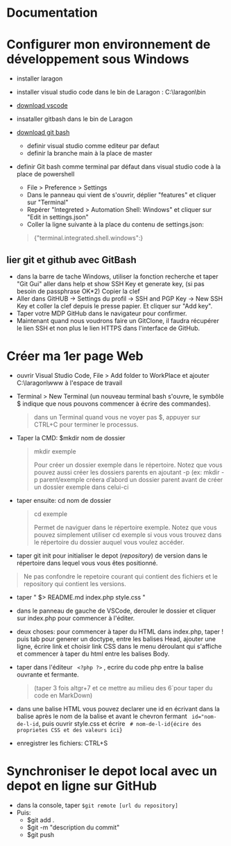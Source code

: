 # Documentation

# Configurer mon environnement de développement sous Windows

- installer laragon
- installer visual studio code dans le bin de Laragon :
C:\laragon\bin

- [download vscode](https://code.visualstudio.com/download)
- insataller gitbash dans le bin de Laragon
 - [download git bash](https://git-scm.com/downloads)
    - definir visual studio comme editeur par defaut
    - definir la branche main à la place de master
- definir Git bash comme terminal par défaut dans visual studio code à la place de powershell
    - File > Preference > Settings 
    - Dans le panneau qui vient de s'ouvrir, déplier "features" et cliquer sur "Terminal" 
    - Repérer "Integreted > Automation Shell: Windows" et cliquer sur "Edit in settings.json"
    - Coller la ligne suivante à la place du contenu de settings.json:
    >{"terminal.integrated.shell.windows":}

## lier git et github avec GitBash
- dans la barre de tache Windows, utiliser la fonction recherche et taper "Git Gui" aller dans help et show SSH Key et generate key, (si pas besoin de passphrase OK*2) Copier la clef
- Aller dans GitHUB -> Settings du profil -> SSH and PGP Key -> New SSH Key et coller la clef depuis le presse papier. Et cliquer sur "Add key".
- Taper votre MDP GitHub dans le navigateur pour confirmer. 
- Maintenant quand nous voudrons faire un GitClone, il faudra récupérer le lien SSH et non plus le lien HTTPS dans l'interface de GitHub.

# Créer ma 1er page Web

- ouvrir Visual Studio Code, File > Add folder to WorkPlace et ajouter C:\laragon\www à l'espace de travail
- Terminal > New Terminal (un nouveau terminal bash s'ouvre, le symbôle $ indique que nous pouvons commencer à écrire des commandes).
    > dans un Terminal quand vous ne voyer pas $, appuyer sur CTRL+C pour terminer le processus. 
- Taper la CMD: $mkdir nom de dossier   
    > mkdir exemple
    > 
    >Pour créer un dossier exemple dans le répertoire. Notez que vous pouvez aussi créer les dossiers parents en ajoutant -p (ex: mkdir -p parent/exemple créera d’abord un dossier parent avant de créer un dossier exemple dans celui-ci

- taper ensuite: cd nom de dossier
    > cd exemple
    >
    >Permet de naviguer dans le répertoire exemple. Notez que vous pouvez simplement utiliser cd exemple si vous vous trouvez dans le répertoire du dossier auquel vous voulez accéder.

- taper git init pour initialiser le depot (*repository*) de version dans le répertoire dans lequel vous vous êtes positionné.

> Ne pas confondre le repetoire courant qui contient des fichiers et le repository qui contient les versions. 

- taper " $> README.md index.php style.css " 
- dans le panneau de gauche de VSCode, derouler le dossier et cliquer sur index.php pour commencer à l'éditer.
- deux choses: pour commencer à taper du HTML dans index.php, taper ! puis tab pour generer un doctype, entre les balises Head, ajouter une ligne, écrire link et choisir link CSS dans le menu déroulant qui s'affiche et commencer à taper du html entre les balises Body.

- taper dans l'éditeur ``` <?php ?>``` , ecrire du code php entre la balise ouvrante et fermante.
    >(taper 3 fois altgr+7 et ce mettre au milieu des 6`pour taper du code en MarkDown)
- dans une balise HTML vous pouvez declarer une id en écrivant dans la balise après le nom de la balise et avant le chevron fermant ``` id="nom-de-l-id```, puis ouvrir style.css et écrire ``` # nom-de-l-id{écire des proprietes CSS et des valeurs ici}```
- enregistrer les fichiers: CTRL+S

# Synchroniser le depot local avec un depot en ligne sur GitHub

- dans la console, taper ```$git remote [url du repository]```
- Puis: 
    - $git add . 
    - $git -m "description du commit" 
    - $git push